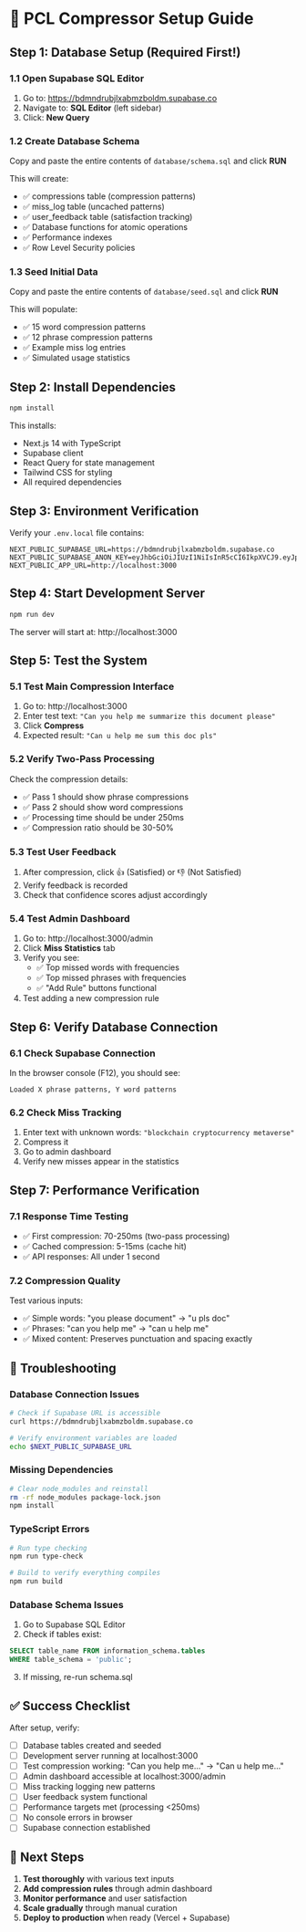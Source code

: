 # 🚀 PCL Compressor Setup Guide

## Step 1: Database Setup (Required First!)

### 1.1 Open Supabase SQL Editor
1. Go to: https://bdmndrubjlxabmzboldm.supabase.co
2. Navigate to: **SQL Editor** (left sidebar)
3. Click: **New Query**

### 1.2 Create Database Schema
Copy and paste the entire contents of `database/schema.sql` and click **RUN**

This will create:
- ✅ compressions table (compression patterns)
- ✅ miss_log table (uncached patterns)
- ✅ user_feedback table (satisfaction tracking)
- ✅ Database functions for atomic operations
- ✅ Performance indexes
- ✅ Row Level Security policies

### 1.3 Seed Initial Data
Copy and paste the entire contents of `database/seed.sql` and click **RUN**

This will populate:
- ✅ 15 word compression patterns
- ✅ 12 phrase compression patterns
- ✅ Example miss log entries
- ✅ Simulated usage statistics

## Step 2: Install Dependencies

```bash
npm install
```

This installs:
- Next.js 14 with TypeScript
- Supabase client
- React Query for state management
- Tailwind CSS for styling
- All required dependencies

## Step 3: Environment Verification

Verify your `.env.local` file contains:
```env
NEXT_PUBLIC_SUPABASE_URL=https://bdmndrubjlxabmzboldm.supabase.co
NEXT_PUBLIC_SUPABASE_ANON_KEY=eyJhbGciOiJIUzI1NiIsInR5cCI6IkpXVCJ9.eyJpc3MiOiJzdXBhYmFzZSIsInJlZiI6ImJkbW5kcnViamx4YWJtemJvbGRtIiwicm9sZSI6ImFub24iLCJpYXQiOjE3NTgxODMyMTAsImV4cCI6MjA3Mzc1OTIxMH0.Iv92EefBcsOkOcLOVhYL2jpX7QwFmQw_yBMfnr4UPh8
NEXT_PUBLIC_APP_URL=http://localhost:3000
```

## Step 4: Start Development Server

```bash
npm run dev
```

The server will start at: http://localhost:3000

## Step 5: Test the System

### 5.1 Test Main Compression Interface
1. Go to: http://localhost:3000
2. Enter test text: `"Can you help me summarize this document please"`
3. Click **Compress**
4. Expected result: `"Can u help me sum this doc pls"`

### 5.2 Verify Two-Pass Processing
Check the compression details:
- ✅ Pass 1 should show phrase compressions
- ✅ Pass 2 should show word compressions
- ✅ Processing time should be under 250ms
- ✅ Compression ratio should be 30-50%

### 5.3 Test User Feedback
1. After compression, click 👍 (Satisfied) or 👎 (Not Satisfied)
2. Verify feedback is recorded
3. Check that confidence scores adjust accordingly

### 5.4 Test Admin Dashboard
1. Go to: http://localhost:3000/admin
2. Click **Miss Statistics** tab
3. Verify you see:
   - ✅ Top missed words with frequencies
   - ✅ Top missed phrases with frequencies
   - ✅ "Add Rule" buttons functional
4. Test adding a new compression rule

## Step 6: Verify Database Connection

### 6.1 Check Supabase Connection
In the browser console (F12), you should see:
```
Loaded X phrase patterns, Y word patterns
```

### 6.2 Check Miss Tracking
1. Enter text with unknown words: `"blockchain cryptocurrency metaverse"`
2. Compress it
3. Go to admin dashboard
4. Verify new misses appear in the statistics

## Step 7: Performance Verification

### 7.1 Response Time Testing
- ✅ First compression: 70-250ms (two-pass processing)
- ✅ Cached compression: 5-15ms (cache hit)
- ✅ API responses: All under 1 second

### 7.2 Compression Quality
Test various inputs:
- ✅ Simple words: "you please document" → "u pls doc"
- ✅ Phrases: "can you help me" → "can u help me"
- ✅ Mixed content: Preserves punctuation and spacing exactly

## 🚨 Troubleshooting

### Database Connection Issues
```bash
# Check if Supabase URL is accessible
curl https://bdmndrubjlxabmzboldm.supabase.co

# Verify environment variables are loaded
echo $NEXT_PUBLIC_SUPABASE_URL
```

### Missing Dependencies
```bash
# Clear node_modules and reinstall
rm -rf node_modules package-lock.json
npm install
```

### TypeScript Errors
```bash
# Run type checking
npm run type-check

# Build to verify everything compiles
npm run build
```

### Database Schema Issues
1. Go to Supabase SQL Editor
2. Check if tables exist:
```sql
SELECT table_name FROM information_schema.tables
WHERE table_schema = 'public';
```
3. If missing, re-run schema.sql

## ✅ Success Checklist

After setup, verify:
- [ ] Database tables created and seeded
- [ ] Development server running at localhost:3000
- [ ] Test compression working: "Can you help me..." → "Can u help me..."
- [ ] Admin dashboard accessible at localhost:3000/admin
- [ ] Miss tracking logging new patterns
- [ ] User feedback system functional
- [ ] Performance targets met (processing <250ms)
- [ ] No console errors in browser
- [ ] Supabase connection established

## 🎯 Next Steps

1. **Test thoroughly** with various text inputs
2. **Add compression rules** through admin dashboard
3. **Monitor performance** and user satisfaction
4. **Scale gradually** through manual curation
5. **Deploy to production** when ready (Vercel + Supabase)
